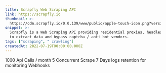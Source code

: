 ```yaml
---
title: Scrapfly Web Scraping API
link: https://scrapfly.io
thumbnail: >-
  https://cdn.scrapfly.io/0.0.139/www/public/apple-touch-icon.png?version=0.0.139
snippet: >-
  Scrapfly is a Web Scraping API providing residential proxies, headless browser
  to extract data and bypass captcha / anti bot vendors.
tags: ["scraping", " crawling"]
createdAt: 2022-07-19T00:00:00.000Z
---
```

1000 Api Calls / month
5 Concurrent Scrape
7 Days logs retention for monitoring
Webhooks